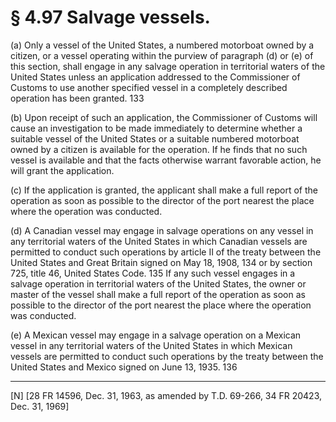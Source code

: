 # § 4.97   Salvage vessels.

(a) Only a vessel of the United States, a numbered motorboat owned by a citizen, or a vessel operating within the purview of paragraph (d) or (e) of this section, shall engage in any salvage operation in territorial waters of the United States unless an application addressed to the Commissioner of Customs to use another specified vessel in a completely described operation has been granted. 
133

(b) Upon receipt of such an application, the Commissioner of Customs will cause an investigation to be made immediately to determine whether a suitable vessel of the United States or a suitable numbered motorboat owned by a citizen is available for the operation. If he finds that no such vessel is available and that the facts otherwise warrant favorable action, he will grant the application.


(c) If the application is granted, the applicant shall make a full report of the operation as soon as possible to the director of the port nearest the place where the operation was conducted.


(d) A Canadian vessel may engage in salvage operations on any vessel in any territorial waters of the United States in which Canadian vessels are permitted to conduct such operations by article II of the treaty between the United States and Great Britain signed on May 18, 1908, 
134 or by section 725, title 46, United States Code. 
135 If any such vessel engages in a salvage operation in territorial waters of the United States, the owner or master of the vessel shall make a full report of the operation as soon as possible to the director of the port nearest the place where the operation was conducted.




(e) A Mexican vessel may engage in a salvage operation on a Mexican vessel in any territorial waters of the United States in which Mexican vessels are permitted to conduct such operations by the treaty between the United States and Mexico signed on June 13, 1935. 
136


---

[N] [28 FR 14596, Dec. 31, 1963, as amended by T.D. 69-266, 34 FR 20423, Dec. 31, 1969]




